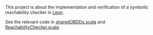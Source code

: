 This project is about the implementation and verification of a symbolic reachability checker in [Leon](http://leon.epfl.ch/).

See the relevant code in [sharedOBDDs.scala](src/sharedOBDDs.scala) and [ReachabilityChecker.scala](src/ReachabilityChecker.scala).

